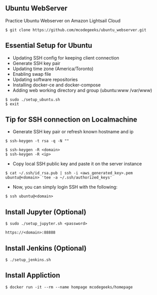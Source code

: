 ## Ubuntu WebServer
Practice Ubuntu Webserver on Amazon Lightsail Cloud
```
$ git clone https://github.com/mcodegeeks/ubuntu_webserver.git
```

## Essential Setup for Ubuntu
- Updating SSH config for keeping client connection
- Generate SSH key pair
- Updating time zone (America/Toronto)
- Enabling swap file
- Updating software repositories
- Installing docker-ce and docker-compose
- Adding web working directory and group (ubuntu:www /var/www)
```
$ sudo ./setup_ubuntu.sh 
$ exit
```

## Tip for SSH connection on Localmachine
- Generate SSH key pair or refresh known hostname and ip
```
$ ssh-keygen -t rsa -q -N ""
```
```
$ ssh-keygen -R <domain>
$ ssh-keygen -R <ip>
```
- Copy local SSH public key and paste it on the server instance 
```
$ cat ~/.ssh/id_rsa.pub | ssh -i <aws_generated_key>.pem ubuntu@<domain> 'tee -a ~/.ssh/authorized_keys'
```
- Now, you can simply login SSH with the following:
```
$ ssh ubuntu@<domain>
```

## Install Jupyter (Optional)
```
$ sudo ./setup_jupyter.sh <password>
```
```
https://<domain>:88888
```

## Install Jenkins (Optional)
```
$ ./setup_jenkins.sh
```

## Install Appliction 
```
$ docker run -it --rm --name hompage mcodegeeks/homepage  
```
